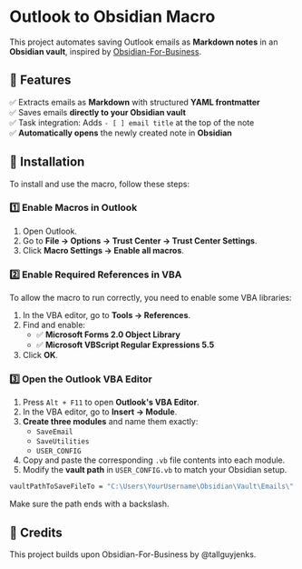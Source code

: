 # Outlook to Obsidian Macro

This project automates saving Outlook emails as **Markdown notes** in an **Obsidian vault**, inspired by [Obsidian-For-Business](https://github.com/tallguyjenks/Obsidian-For-Business).

## 🚀 Features
✅ Extracts emails as **Markdown** with structured **YAML frontmatter**  
✅ Saves emails **directly to your Obsidian vault**  
✅ Task integration: Adds `- [ ] email title` at the top of the note  
✅ **Automatically opens** the newly created note in **Obsidian**  


## 📂 Installation
To install and use the macro, follow these steps:

### **1️⃣ Enable Macros in Outlook**
1. Open Outlook.
2. Go to **File → Options → Trust Center → Trust Center Settings**.
3. Click **Macro Settings → Enable all macros**.

### **2️⃣ Enable Required References in VBA**
To allow the macro to run correctly, you need to enable some VBA libraries:

1. In the VBA editor, go to **Tools → References**.
2. Find and enable:
   - ✅ **Microsoft Forms 2.0 Object Library**
   - ✅ **Microsoft VBScript Regular Expressions 5.5**
3. Click **OK**.


### **3️⃣ Open the Outlook VBA Editor**
1. Press `Alt + F11` to open **Outlook's VBA Editor**.
2. In the VBA editor, go to **Insert → Module**.
3. **Create three modules** and name them exactly:
   - `SaveEmail`
   - `SaveUtilities`
   - `USER_CONFIG`
4. Copy and paste the corresponding `.vb` file contents into each module.
5. Modify the **vault path** in `USER_CONFIG.vb` to match your Obsidian setup.

```vb
vaultPathToSaveFileTo = "C:\Users\YourUsername\Obsidian\Vault\Emails\"
```
Make sure the path ends with a backslash.

## 🔗 Credits

This project builds upon Obsidian-For-Business by @tallguyjenks.



